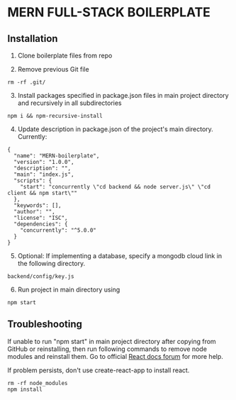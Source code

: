 # MERN FULL-STACK BOILERPLATE

## Installation

1. Clone boilerplate files from repo

2. Remove previous Git file
```
rm -rf .git/
```

3. Install packages specified in package.json files in main project directory and recursively in all subdirectories
```
npm i && npm-recursive-install
``` 

4. Update description in package.json of the project's main directory. Currently:
```
{
  "name": "MERN-boilerplate",
  "version": "1.0.0",
  "description": "",
  "main": "index.js",
  "scripts": {
    "start": "concurrently \"cd backend && node server.js\" \"cd client && npm start\""
  },
  "keywords": [],
  "author": "",
  "license": "ISC",
  "dependencies": {
    "concurrently": "^5.0.0"
  }
}
```

5. Optional: If implementing a database, specify a mongodb cloud link in the following directory.
```
backend/config/key.js
```

6. Run project in main directory using
```
npm start
```

## Troubleshooting

If unable to run "npm start" in main project directory after copying from GitHub or reinstalling, then run following commands to remove node modules and reinstall them. Go to official [React docs forum](https://github.com/facebook/create-react-app/issues/200) for more help. 

If problem persists, don't use create-react-app to install react. 

```
rm -rf node_modules
npm install
```
